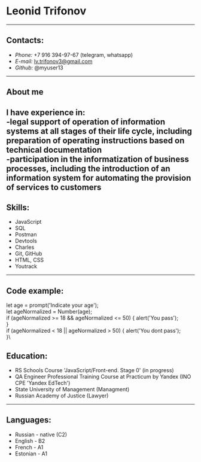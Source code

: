 # **Leonid Trifonov**
---
## Contacts:
+ *Phone:* +7 916 394-97-67 (telegram, whatsapp)
+ *E-mail:* lv.trifonov3@gmail.com
+ *Github:* @myuser13
---
## About me
I have experience in:\
-legal support of operation of information systems at all stages of their life cycle, including preparation of operating instructions based on technical documentation  
-participation in the informatization of business processes, including the introduction of an information system for automating the provision of services to customers
---
## Skills:
+ JavaScript
+ SQL
+ Postman
+ Devtools
+ Charles
+ Git, GitHub
+ HTML, CSS
+ Youtrack
---
## Code example:
let age = prompt('Indicate your age');\
let ageNormalized = Number(age);\
if (ageNormalized >= 18 && ageNormalized <= 50) {
alert('You pass');\
}\
if (ageNormalized < 18 || ageNormalized > 50) {
alert('You dont pass');\
}\
## Education:
+ RS Schools Course 'JavaScript/Front-end. Stage 0' (in progress)
+ QA Engineer Professional Training Course
at Practicum by Yandex (INO CPE 'Yandex EdTech')
+ State University of Management (Managment)
+ Russian Academy of Justice (Lawyer)

---
## Languages:
+ Russian - native (C2)
+ English - B2
+ French - A1
+ Estonian - A1